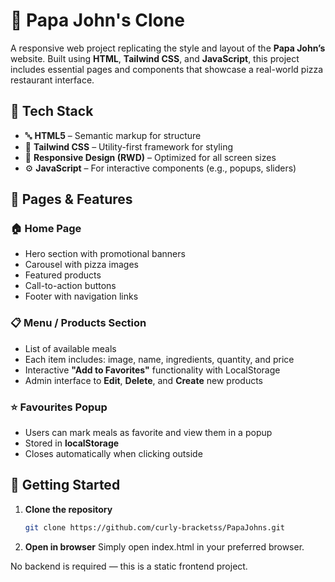 # 🍕 Papa John's Clone

A responsive web project replicating the style and layout of the **Papa John’s** website. Built using **HTML**, **Tailwind CSS**, and **JavaScript**, this project includes essential pages and components that showcase a real-world pizza restaurant interface.

## 🔧 Tech Stack

- 🔤 **HTML5** – Semantic markup for structure
- 🎨 **Tailwind CSS** – Utility-first framework for styling
- 📱 **Responsive Design (RWD)** – Optimized for all screen sizes
- ⚙️ **JavaScript** – For interactive components (e.g., popups, sliders)

## 📄 Pages & Features

### 🏠 Home Page
- Hero section with promotional banners
- Carousel with pizza images
- Featured products
- Call-to-action buttons
- Footer with navigation links

### 📋 Menu / Products Section
- List of available meals
- Each item includes: image, name, ingredients, quantity, and price
- Interactive **"Add to Favorites"** functionality with LocalStorage
- Admin interface to **Edit**, **Delete**, and **Create** new products

### ⭐ Favourites Popup
- Users can mark meals as favorite and view them in a popup
- Stored in **localStorage**
- Closes automatically when clicking outside


## 🚀 Getting Started

1. **Clone the repository**
   ```bash
   git clone https://github.com/curly-bracketss/PapaJohns.git
2. **Open in browser**
Simply open index.html in your preferred browser.

No backend is required — this is a static frontend project.
